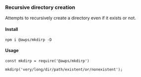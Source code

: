 ### Recursive directory creation

Attempts to recursively create a directory even if it exists or not. 

#### Install
```
npm i @awps/mkdirp -D
``` 

#### Usage
```
const mkdirp = require('@awps/mkdirp')

mkdirp('very/long/dir/path/existent/or/nonexistent');
```

